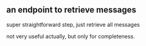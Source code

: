 ## an endpoint to retrieve messages

super straightforward step, just retrieve all messages

not very useful actually, but only for completeness.
